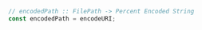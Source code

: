 ```javascript
// encodedPath :: FilePath -> Percent Encoded String
const encodedPath = encodeURI;
```